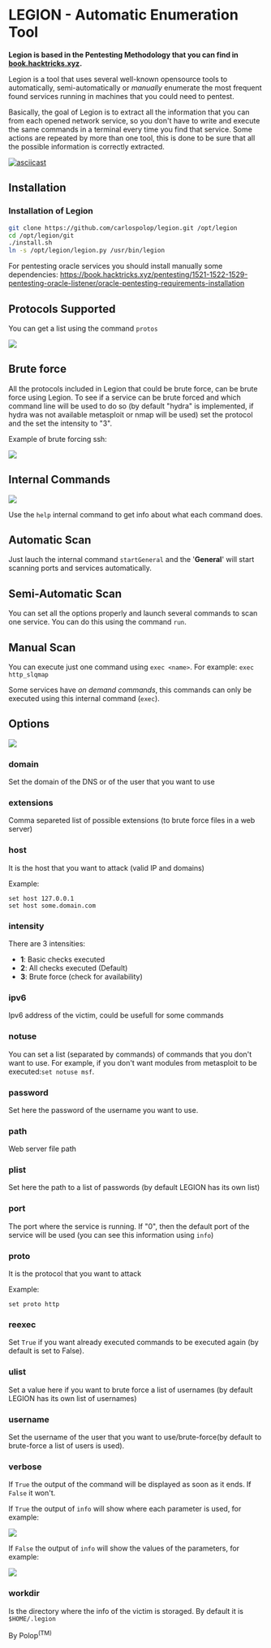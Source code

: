 # LEGION - Automatic Enumeration Tool

**Legion is based in the Pentesting Methodology that you can find in [book.hacktricks.xyz](https://book.hacktricks.xyz/pentesting-methodology).**

Legion is a tool that uses several well-known opensource tools to automatically, semi-automatically or *manually* enumerate the most frequent found services running in machines that you could need to pentest.

Basically, the goal of Legion is to extract all the information that you can from each opened network service, so you don't have to write and execute the same commands in a terminal every time you find that service. 
Some actions are repeated by more than one tool, this is done to be sure that all the possible information is correctly extracted.

[![asciicast](https://asciinema.org/a/250539.png)](https://asciinema.org/a/250539)

## Installation

### Installation of Legion

```sh
git clone https://github.com/carlospolop/legion.git /opt/legion
cd /opt/legion/git
./install.sh
ln -s /opt/legion/legion.py /usr/bin/legion
```

For pentesting oracle services you should install manually some dependencies:
https://book.hacktricks.xyz/pentesting/1521-1522-1529-pentesting-oracle-listener/oracle-pentesting-requirements-installation


## Protocols Supported

You can get a list using the command `protos`

![](https://github.com/carlospolop/legion/blob/master/images/legion-protos.png)

## Brute force
All the protocols included in Legion that could be brute force, can be brute force using Legion. To see if a service can be brute forced and which command line will be used to do so (by default "hydra" is implemented, if hydra was not available metasploit or nmap will be used) set the protocol and the set the intensity to "3".

Example of brute forcing ssh:

![](https://github.com/carlospolop/legion/blob/master/images/legion-brute.png)

## Internal Commands

![](https://github.com/carlospolop/legion/blob/master/images/internal-commands.png)

Use the `help` internal command to get info about what each command does.

## Automatic Scan

Just lauch the internal command `startGeneral` and the '**General**' will start scanning ports and services automatically.

## Semi-Automatic Scan

You can set all the options properly and launch several commands to scan one service. You can do this using the command `run`.

## Manual Scan

You can execute just one command using `exec <name>`. For example: `exec http_slqmap`

Some services have *on demand commands*, this commands can only be executed using this internal command (`exec`).

## Options

![](https://github.com/carlospolop/legion/blob/master/images/legion-options.png)

### domain

Set the domain of the DNS or of the user that you want to use

### extensions

Comma separeted list of possible extensions (to brute force files in a web server)

### host

It is the host that you want to attack (valid IP and domains)

Example:
```
set host 127.0.0.1
set host some.domain.com
```

### intensity

There are 3 intensities:
- **1**: Basic checks executed
- **2**: All checks executed (Default)
- **3**: Brute force (check for availability)

### ipv6

Ipv6 address of the victim, could be usefull for some commands

### notuse

You can set a list (separated by commands) of commands that you don't want to use. For example, if you don't want modules from metasploit to be executed:`set notuse msf`.

### password

Set here the password of the username you want to use.

### path

Web server file path

### plist

Set here the path to a list of passwords (by default LEGION has its own list)

### port

The port where the service is running. If "0", then the default port of the service will be used (you can see this information using `info`)

### proto

It is the protocol that you want to attack

Example: 
```
set proto http
```

### reexec

Set `True` if you want already executed commands to be executed again (by default is set to False).

### ulist

Set a value here if you want to brute force a list of usernames (by default LEGION has its own list of usernames)

### username

Set the username of the user that you want to use/brute-force(by default to brute-force a list of users is used).


### verbose

If `True` the output of the command will be displayed as soon as it ends. If `False` it won't.

If `True` the output of `info` will show where each parameter is used, for example:

![](https://github.com/carlospolop/legion/blob/master/images/info-verbose-true.png)

If `False` the output of `info` will show the values of the parameters, for example:

![](https://github.com/carlospolop/legion/blob/master/images/info-verbose-false.png)

### workdir

Is the directory where the info of the victim is storaged. By default it is `$HOME/.legion`


By Polop<sup>(TM)</sup>
